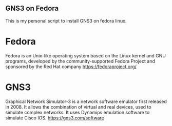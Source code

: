 ## GNS3 on Fedora
This is my personal script to install GNS3 on fedora linux.

# Fedora
Fedora is an Unix-like operating system based on the Linux kernel and GNU programs, developed by the community-supported Fedora Project and sponsored by the Red Hat company https://fedoraproject.org/

# GNS3
Graphical Network Simulator-3 is a network software emulator first released in 2008. It allows the combination of virtual and real devices, used to simulate complex networks. It uses Dynamips emulation software to simulate Cisco IOS. https://gns3.com/software
